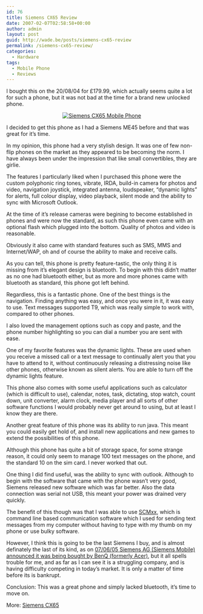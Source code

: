```yaml
---
id: 76
title: Siemens CX65 Review
date: 2007-02-07T02:58:58+00:00
author: admin
layout: post
guid: http://wade.be/posts/siemens-cx65-review
permalink: /siemens-cx65-review/
categories:
  - Hardware
tags:
  - Mobile Phone
  - Reviews
---
```

<p class="lead">
  I bought this on the 20/08/04 for £179.99, which actually seems quite a lot for such a phone, but it was not bad at the time for a brand new unlocked phone.
</p>

<p align="center">
  <a href="http://wade.be/upload/cx65.jpg" title="Siemens CX65 Mobile Phone"><img src="http://wade.be/upload/cx65.thumbnail.jpg" alt="Siemens CX65 Mobile Phone" /></a>
</p>

<p align="center">
  <a href="http://wade.be/upload/cx65.jpg" title="Siemens CX65"></a>
</p>

I decided to get this phone as I had a Siemens ME45 before and that was great for it&#8217;s time.

In my opinion, this phone had a very stylish design. It was one of few non-flip phones on the market as they appeared to be becoming the norm. I have always been under the impression that like small convertibles, they are girlie.

The features I particularly liked when I purchased this phone were the custom polyphonic ring tones, vibrate, IRDA, build-in camera for photos and video, navigation joystick, integrated antenna, loudspeaker, &#8220;dynamic lights&#8221; for alerts, full colour display, video playback, silent mode and the ability to sync with Microsoft Outlook.

At the time of it&#8217;s release cameras were begining to become established in phones and were now the standard, as such this phone even came with an optional flash which plugged into the bottom. Quality of photos and video is reasonable.

Obviously it also came with standard features such as SMS, MMS and Internet/WAP, oh and of course the ability to make and receive calls.

As you can tell, this phone is pretty feature-tastic, the only thing it is missing from it&#8217;s elegant design is bluetooth. To begin with this didn&#8217;t matter as no one had bluetooth either, but as more and more phones came with bluetooth as standard, this phone got left behind.

Regardless, this is a fantastic phone. One of the best things is the navigation. Finding anything was easy, and once you were in it, it was easy to use. Text messages supported T9, which was really simple to work with, compared to other phones.

I also loved the management options such as copy and paste, and the phone number highlighting so you can dial a number you are sent with ease.

One of my favorite features was the dynamic lights. These are used when you receive a missed call or a text message to continually alert you that you have to attend to it, without continuously releasing a distressing noise like other phones, otherwise known as silent alerts. You are able to turn off the dynamic lights feature.

This phone also comes with some useful applications such as calculator (which is difficult to use), calendar, notes, task, dictating, stop watch, count down, unit converter, alarm clock, media player and all sorts of other software functions I would probably never get around to using, but at least I know they are there.

Another great feature of this phone was its ability to run java. This meant you could easily get hold of, and install new applications and new games to extend the possibilities of this phone.

Although this phone has quite a bit of storage space, for some strange reason, it could only seem to manage 100 text messages on the phone, and the standard 10 on the sim card. I never worked that out.

One thing I did find useful, was the ability to sync with outlook. Although to begin with the software that came with the phone wasn&#8217;t very good, Siemens released new software which was far better. Also the data connection was serial not USB, this meant your power was drained very quickly.

The benefit of this though was that I was able to use [SCMxx](http://web.archive.org/web/20120207115608/http://www.hendrik-sattler.de:80/scmxx/), which is command line based communication software which I used for sending text messages from my computer without having to type with my thumb on my phone or use bulky software.

However, I think this is going to be the last Siemens I buy, and is almost definately the last of its kind, as on [07/06/05 Siemens AG (Siemens Mobile) announced it was being bought by BenQ (formerly Acer)](http://news.bbc.co.uk/1/hi/business/4616515.stm), but it all spells trouble for me, and as far as I can see it is a struggling company, and is having difficulty competing in today&#8217;s market. It is only a matter of time before its is bankrupt.

Conclusion: This was a great phone and simply lacked bluetooth, it&#8217;s time to move on.

More: [Siemens CX65](http://www.benq-siemens.com/cds/frontdoor/0,2241,hq_en_0_130778_0,00.html)